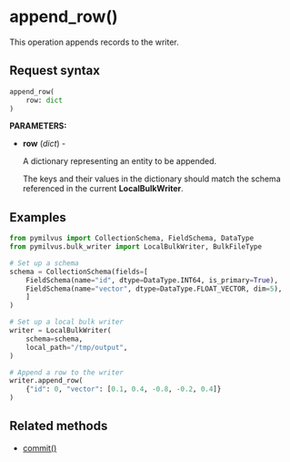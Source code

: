# append_row()

This operation appends records to the writer.

## Request syntax

```python
append_row(
    row: dict
)
```

**PARAMETERS:**

- **row** (*dict*) -

    A dictionary representing an entity to be appended.

    The keys and their values in the dictionary should match the schema referenced in the current **LocalBulkWriter**.

## Examples

```python
from pymilvus import CollectionSchema, FieldSchema, DataType
from pymilvus.bulk_writer import LocalBulkWriter, BulkFileType

# Set up a schema
schema = CollectionSchema(fields=[
    FieldSchema(name="id", dtype=DataType.INT64, is_primary=True),
    FieldSchema(name="vector", dtype=DataType.FLOAT_VECTOR, dim=5),
    ]
)

# Set up a local bulk writer
writer = LocalBulkWriter(
    schema=schema,
    local_path="/tmp/output",
)

# Append a row to the writer
writer.append_row(
    {"id": 0, "vector": [0.1, 0.4, -0.8, -0.2, 0.4]}
)
```

## Related methods

- [commit()](commit.md)

